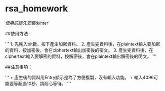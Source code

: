 # rsa_homework

*使用前請先安裝tkinter*  

##使用方法 : 

'''
    1. 先輸入bit數，按下產生加密資料。
    2. 產生完資料後，在plaintext輸入要加密的資料，按加密後，會在ciphertext輸出加密後的密文。
    3. 產生完資料後，在ciphertext輸入要解密的資料，按解密後，會在plaintext輸出解密後的明文。
'''

##注意事項：

'''
    + 產生後的資料用Entry顯示是為了方便複製，沒有輸入功能。
    + 輸入4096可能要等超過10秒，請耐心等待。
'''
